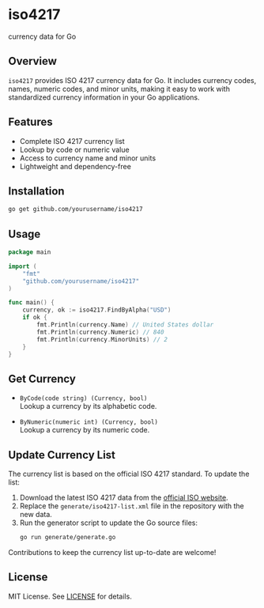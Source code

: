 # iso4217
currency data for Go
## Overview

`iso4217` provides ISO 4217 currency data for Go. It includes currency codes, names, numeric codes, and minor units, making it easy to work with standardized currency information in your Go applications.

## Features

- Complete ISO 4217 currency list
- Lookup by code or numeric value
- Access to currency name and minor units
- Lightweight and dependency-free

## Installation

```sh
go get github.com/yourusername/iso4217
```

## Usage

```go
package main

import (
    "fmt"
    "github.com/yourusername/iso4217"
)

func main() {
    currency, ok := iso4217.FindByAlpha("USD")
    if ok {
        fmt.Println(currency.Name) // United States dollar
        fmt.Println(currency.Numeric) // 840
        fmt.Println(currency.MinorUnits) // 2
    }
}
```

## Get Currency

- `ByCode(code string) (Currency, bool)`  
  Lookup a currency by its alphabetic code.

- `ByNumeric(numeric int) (Currency, bool)`  
  Lookup a currency by its numeric code.

## Update Currency List
The currency list is based on the official ISO 4217 standard. To update the list:

1. Download the latest ISO 4217 data from the [official ISO website](https://www.iso.org/iso-4217-currency-codes.html).
2. Replace the `generate/iso4217-list.xml` file in the repository with the new data.
3. Run the generator script to update the Go source files:
    ```sh
    go run generate/generate.go
    ```

Contributions to keep the currency list up-to-date are welcome!

## License

MIT License. See [LICENSE](LICENSE) for details.
